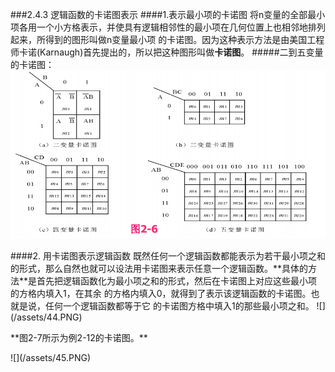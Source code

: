 ###2.4.3 逻辑函数的卡诺图表示 
####1.表示最小项的卡诺图 
将n变量的全部最小项各用一个小方格表示，并使具有逻辑相邻性的最小项在几何位置上也相邻地排列起来，所得到的图形叫做n变量最小项 的卡诺图。因为这种表示方法是由美国工程师卡诺(Karnaugh)首先提出的，所以把这种图形叫做**卡诺图**。
#####二到五变量的卡诺图：
![](/assets/43.PNG) 
<p>
####2. 用卡诺图表示逻辑函数
既然任何一个逻辑函数都能表示为若干最小项之和的形式，那么自然也就可以设法用卡诺图来表示任意一个逻辑函数。**具体的方法**是首先把逻辑函数化为最小项之和的形式，然后在卡诺图上对应这些最小项的方格内填入1，在其余 的方格内填入0，就得到了表示该逻辑函数的卡诺图。也就是说，任何一个逻辑函数都等于它 的卡诺图方格中填入1的那些最小项之和。 
![](/assets/44.PNG)
<p>
**图2-7所示为例2-12的卡诺图。**<p>
![](/assets/45.PNG) 

 


